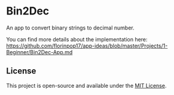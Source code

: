 # Bin2Dec

An app to convert binary strings to decimal number.

You can find more details about the implementation here: https://github.com/florinpop17/app-ideas/blob/master/Projects/1-Beginner/Bin2Dec-App.md

## License

This project is open-source and available under the [MIT License](../LICENSE).
